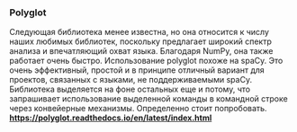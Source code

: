 ### Polyglot
Следующая библиотека менее известна, но она относится к числу наших любимых библиотек, 
поскольку предлагает широкий спектр анализа и впечатляющий охват языка. 
Благодаря NumPy, она также работает очень быстро. Использование polyglot похоже на spaCy.
Это очень эффективный, простой и в принципе отличный вариант для проектов, связанных с 
языками, не поддерживаемыми spaCy. Библиотека выделяется на фоне остальных еще и потому, 
что запрашивает использование выделенной команды в командной строке через конвейерные 
механизмы. Определенно стоит попробовать.
**https://polyglot.readthedocs.io/en/latest/index.html**